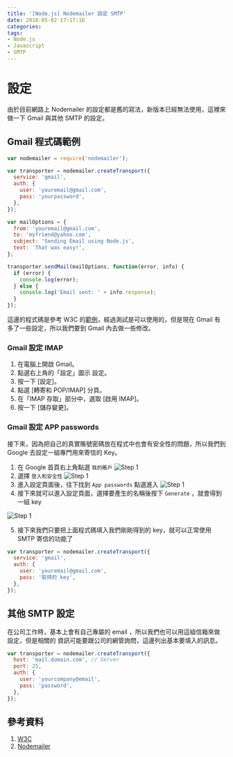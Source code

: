 ```yaml
---
title: '[Node.js] Nodemailer 設定 SMTP'
date: 2018-05-02 17:17:16
categories:
tags:
- Node.js 
- Javascript
- SMTP
---
```


# 設定

由於目前網路上 Nodemailer 的設定都是舊的寫法，新版本已經無法使用，這裡來做一下 Gmail 與其他 SMTP 的設定。

<!-- more -->

## Gmail 程式碼範例

```js
var nodemailer = require('nodemailer');

var transporter = nodemailer.createTransport({
  service: 'gmail',
  auth: {
    user: 'youremail@gmail.com',
    pass: 'yourpassword',
  },
});

var mailOptions = {
  from: 'youremail@gmail.com',
  to: 'myfriend@yahoo.com',
  subject: 'Sending Email using Node.js',
  text: 'That was easy!',
};

transporter.sendMail(mailOptions, function(error, info) {
  if (error) {
    console.log(error);
  } else {
    console.log('Email sent: ' + info.response);
  }
});
```

這邊的程式碼是參考 W3C 的[範例](https://www.w3schools.com/nodejs/nodejs_email.asp)，經過測試是可以使用的，但是現在 Gmail 有多了一些設定，所以我們要到 Gmail 內去做一些修改。

### Gmail 設定 IMAP

1.  在電腦上開啟 Gmail。
2.  點選右上角的「設定」圖示 設定。
3.  按一下 [設定]。
4.  點選 [轉寄和 POP/IMAP] 分頁。
5.  在「IMAP 存取」部分中，選取 [啟用 IMAP]。
6.  按一下 [儲存變更]。

### Gmail 設定 APP passwords

接下來，因為把自己的真實賬號密碼放在程式中也會有安全性的問題，所以我們到 Google 去設定一組專門用來寄信的 Key。

1.  在 Google 首頁右上角點選 `我的賬戶`
    ![Step 1](app_password1.png)
2.  選擇 `登入和安全性`
    ![Step 1](app_password1.png)
3.  進入設定頁面後，往下找到 `App passwords` 點選進入
    ![Step 1](app_password1.png)
4.  接下來就可以進入設定頁面，選擇要產生的名稱後按下 `Generate` ，就會得到一組 key

![Step 1](app_password1.png)

5.  接下來我們只要把上面程式碼填入我們剛剛得到的 key，就可以正常使用 SMTP 寄信的功能了

```js
var transporter = nodemailer.createTransport({
  service: 'gmail',
  auth: {
    user: 'youremail@gmail.com',
    pass: '取得的 key',
  },
});
```

## 其他 SMTP 設定

在公司工作時，基本上會有自己專屬的 email ，所以我們也可以用這組信箱來做設定，但是相關的 資訊可能要跟公司的網管詢問，這邊列出基本要填入的訊息。

```js
var transporter = nodemailer.createTransport({
  host: 'mail.domain.com', // Server
  port: 25,
  auth: {
    user: 'yourcompany@email',
    pass: 'password',
  },
});
```

## 參考資料

1.  [W3C](https://www.w3schools.com/nodejs/nodejs_email.asp)
2.  [Nodemailer](https://nodemailer.com/smtp/)
